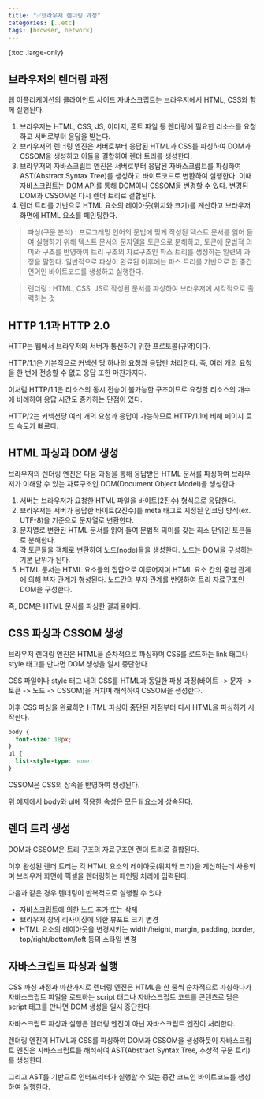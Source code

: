 ```yaml
---
title: "✅브라우저 렌더링 과정"
categories: [..etc]
tags: [browser, network]
---
```


{:toc .large-only}

## 브라우저의 렌더링 과정

웹 어플리케이션의 클라이언트 사이드 자바스크립트는 브라우저에서 HTML, CSS와 함께 실행된다.

1. 브라우저는 HTML, CSS, JS, 이미지, 폰트 파일 등 렌더링에 필요한 리소스를 요청하고 서버로부터 응답을 받는다.
1. 브라우저의 렌더링 엔진은 서버로부터 응답된 HTML과 CSS를 파싱하여 DOM과 CSSOM을 생성하고 이들을 결합하여 렌더 트리를 생성한다.
1. 브라우저의 자바스크립트 엔진은 서버로부터 응답된 자바스크립트를 파싱하여 AST(Abstract Syntax Tree)를 생성하고 바이트코드로 변환하여 실행한다.
   이때 자바스크립트는 DOM API를 통해 DOM이나 CSSOM을 변경할 수 있다. 변경된 DOM과 CSSOM은 다시 렌더 트리로 결합된다.
1. 렌더 트리를 기반으로 HTML 요소의 레이아웃(위치와 크기)를 계산하고 브라우저 화면에 HTML 요소를 페인팅한다.

> 파싱(구문 분석) : 프로그래밍 언어의 문법에 맞게 작성된 텍스트 문서를 읽어 들여 실행하기 위해 텍스트 문서의 문자열을 토큰으로 분해하고, 토큰에 문법적 의미와 구조를 반영하여 트리 구조의 자료구조인 파스 트리를 생성하는 일련의 과정을 말한다. 일반적으로 파싱이 완료된 이후에는 파스 트리를 기반으로 한 중간 언어인 바이트코드를 생성하고 실행한다.

> 렌더링 : HTML, CSS, JS로 작성된 문서를 파싱하여 브라우저에 시각적으로 출력하는 것

## HTTP 1.1과 HTTP 2.0

HTTP는 웹에서 브라우저와 서버가 통신하기 위한 프로토콜(규약)이다.

HTTP/1.1은 기본적으로 커넥션 당 하나의 요청과 응답만 처리한다. 즉, 여러 개의 요청을 한 번에 전송할 수 없고 응답 또한 마찬가지다.

이처럼 HTTP/1.1은 리소스의 동시 전송이 불가능한 구조이므로 요청할 리소스의 개수에 비례하여 응답 시간도 증가하는 단점이 있다.

HTTP/2는 커넥션당 여러 개의 요청과 응답이 가능하므로 HTTP/1.1에 비해 페이지 로드 속도가 빠르다.

## HTML 파싱과 DOM 생성

브라우저의 렌더링 엔진은 다음 과정을 통해 응답받은 HTML 문서를 파싱하여 브라우저가 이해할 수 있는 자료구조인 DOM(Document Object Model)을 생성한다.

1. 서버는 브라우저가 요청한 HTML 파일을 바이트(2진수) 형식으로 응답한다.
1. 브라우저는 서버가 응답한 바이트(2진수)를 meta 태그로 지정된 인코딩 방식(ex. UTF-8)을 기준으로 문자열로 변환한다.
1. 문자열로 변환된 HTML 문서를 읽어 들여 문법적 의미를 갖는 최소 단위인 토큰들로 분해한다.
1. 각 토큰들을 객체로 변환하여 노드(node)들을 생성한다. 노드는 DOM을 구성하는 기본 단위가 된다.
1. HTML 문서는 HTML 요소들의 집합으로 이루어지며 HTML 요소 간의 중첩 관계에 의해 부자 관계가 형성된다. 노드간의 부자 관계를 반영하여 트리 자료구조인 DOM을 구성한다.

즉, DOM은 HTML 문서를 파싱한 결과물이다.

## CSS 파싱과 CSSOM 생성

브라우저 렌더링 엔진은 HTML을 순차적으로 파싱하며 CSS를 로드하는 link 태그나 style 태그를 만나면 DOM 생성을 일시 중단한다.

CSS 파일이나 style 태그 내의 CSS를 HTML과 동일한 파싱 과정(바이트 -> 문자 -> 토큰 -> 노드 -> CSSOM)을 거치며 해석하여 CSSOM을 생성한다.

이후 CSS 파싱을 완료하면 HTML 파싱이 중단된 지점부터 다시 HTML을 파싱하기 시작한다.

```css
body {
  font-size: 18px;
}
ul {
  list-style-type: none;
}
```

CSSOM은 CSS의 상속을 반영하여 생성된다.

위 예제에서 body와 ul에 적용한 속성은 모든 li 요소에 상속된다.

## 렌더 트리 생성

DOM과 CSSOM은 트리 구조의 자료구조인 렌더 트리로 결합된다.

이후 완성된 렌더 트리는 각 HTML 요소의 레이아웃(위치와 크기)을 계산하는데 사용되며 브라우저 화면에 픽셀을 렌더링하는 페인팅 처리에 입력된다.

다음과 같은 경우 렌더링이 반복적으로 실행될 수 있다.

- 자바스크립트에 의한 노드 추가 또는 삭제
- 브라우저 창의 리사이징에 의한 뷰포트 크기 변경
- HTML 요소의 레이아웃을 변경시키는 width/height, margin, padding, border, top/right/bottom/left 등의 스타일 변경

## 자바스크립트 파싱과 실행

CSS 파싱 과정과 마찬가지로 렌더링 엔진은 HTML을 한 줄씩 순차적으로 파싱하다가 자바스크립트 파일을 로드하는 script 태그나 자바스크립트 코드를 콘텐츠로 담은 script 태그를 만나면 DOM 생성을 일시 중단한다.

자바스크립트 파싱과 실행은 렌더링 엔진이 아닌 자바스크립트 엔진이 처리한다.

렌더링 엔진이 HTML과 CSS를 파싱하여 DOM과 CSSOM을 생성하듯이 자바스크립트 엔진은 자바스크립트를 해석하여 AST(Abstract Syntax Tree, 추상적 구문 트리)를 생성한다.

그리고 AST를 기반으로 인터프리터가 실행할 수 있는 중간 코드인 바이트코드를 생성하여 실행한다.
